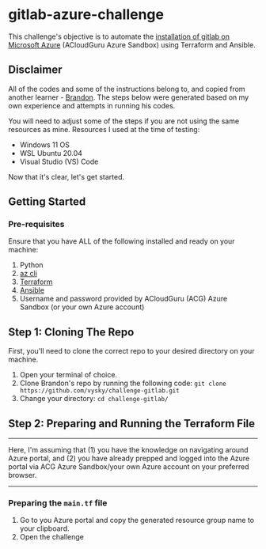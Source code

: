 # gitlab-azure-challenge

This challenge's objective is to automate the [installation of gitlab on Microsoft Azure](https://docs.gitlab.com/ee/install/azure/#deploy-and-configure-gitlab) (ACloudGuru Azure Sandbox) using Terraform and Ansible.

## Disclaimer

All of the codes and some of the instructions belong to, and copied from another learner - [Brandon](https://github.com/vysky).
The steps below were generated based on my own experience and attempts in running his codes.

You will need to adjust some of the steps if you are not using the same resources as mine.
Resources I used at the time of testing:
- Windows 11 OS
- WSL Ubuntu 20.04
- Visual Studio (VS) Code

Now that it's clear, let's get started.
## Getting Started
### Pre-requisites

Ensure that you have ALL of the following installed and ready on your machine:

1.  Python
2.  [az cli](https://docs.microsoft.com/cli/azure/install-azure-cli)
2.  [Terraform](https://learn.hashicorp.com/tutorials/terraform/install-cli)
3.  [Ansible](https://docs.ansible.com/ansible/latest/installation_guide/index.html)
4.  Username and password provided by ACloudGuru (ACG) Azure Sandbox (or your own Azure account)

## Step 1: Cloning The Repo

First, you'll need to clone the correct repo to your desired directory on your machine.
    
1. Open your terminal of choice.
2. Clone Brandon's repo by running the following code:
`git clone https://github.com/vysky/challenge-gitlab.git`
3. Change your directory:
`cd challenge-gitlab/`

## Step 2: Preparing and Running the Terraform File

---

Here, I'm assuming that (1) you have the knowledge on navigating around Azure portal, and (2) you have already prepped and logged into the Azure portal via ACG Azure Sandbox/your own Azure account on your preferred browser.

---

### Preparing the `main.tf` file
1. Go to you Azure portal and copy the generated resource group name to your clipboard.
2. Open the challenge